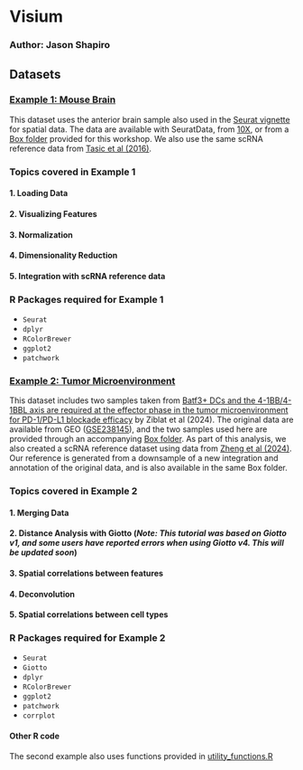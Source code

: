 # Visium
### Author: Jason Shapiro

## Datasets

### [Example 1: Mouse Brain](https://github.com/CRI-Biocore/Spatial-Transcriptomics-Workshop-2025/blob/main/Visium/scripts/Visium_Seuratv5.md)
This dataset uses the anterior brain sample also used in the [Seurat vignette](https://satijalab.org/seurat/articles/spatial_vignette) for spatial data.
The data are available with SeuratData, from [10X](https://www.10xgenomics.com/datasets/mouse-brain-serial-section-1-sagittal-anterior-1-standard-1-1-0), or
from a [Box folder](https://uchicago.box.com/s/zlslf6av9flfnx8b9gjw976qw9cpttu1) provided for this workshop. We also use the same scRNA reference data
from [Tasic et al (2016)](https://www.nature.com/articles/nn.4216).

### Topics covered in Example 1
#### 1. Loading Data
#### 2. Visualizing Features
#### 3. Normalization
#### 4. Dimensionality Reduction
#### 5. Integration with scRNA reference data

### R Packages required for Example 1
  - `Seurat`
  - `dplyr`
  - `RColorBrewer`
  - `ggplot2`
  - `patchwork`


### [Example 2: Tumor Microenvironment](https://github.com/CRI-Biocore/Spatial-Transcriptomics-Workshop-2025/blob/main/Visium/scripts/TME_Seuratv5.md)
This dataset includes two samples taken from [Batf3+ DCs and the 4-1BB/4-1BBL axis are required at the effector phase in the tumor microenvironment for PD-1/PD-L1 blockade efficacy](https://www.cell.com/cell-reports/fulltext/S2211-1247(24)00469-8) by Ziblat et al (2024).
The original data are available from GEO ([GSE238145](https://www.ncbi.nlm.nih.gov/geo/query/acc.cgi?acc=GSE238145)), and the two samples used here are provided through an accompanying [Box folder](https://uchicago.box.com/s/pbsklrnue31wvq10qohlh7x9hev1nfaq).
As part of this analysis, we also created a scRNA reference dataset using data from [Zheng et al (2024)](https://pubmed.ncbi.nlm.nih.gov/38428409/). Our reference is generated from a downsample of a new integration and
annotation of the original data, and is also available in the same Box folder.

### Topics covered in Example 2
#### 1. Merging Data
#### 2. Distance Analysis with Giotto  (*Note: This tutorial was based on Giotto v1, and some users have reported errors when using Giotto v4. This will be updated soon*)
#### 3. Spatial correlations between features
#### 4. Deconvolution
#### 5. Spatial correlations between cell types

### R Packages required for Example 2
  - `Seurat`
  - `Giotto`
  - `dplyr`
  - `RColorBrewer`
  - `ggplot2`
  - `patchwork`
  - `corrplot`

#### Other R code
The second example also uses functions provided in [utility_functions.R](https://github.com/CRI-Biocore/Spatial-Transcriptomics-Workshop-2025/blob/main/Visium/scripts/utility_functions.R)
